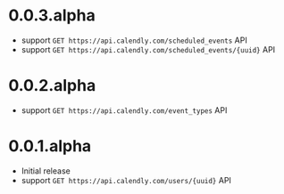 # 0.0.3.alpha

- support `GET https://api.calendly.com/scheduled_events` API
- support `GET https://api.calendly.com/scheduled_events/{uuid}` API

# 0.0.2.alpha

- support `GET https://api.calendly.com/event_types` API

# 0.0.1.alpha

- Initial release
- support `GET https://api.calendly.com/users/{uuid}` API
